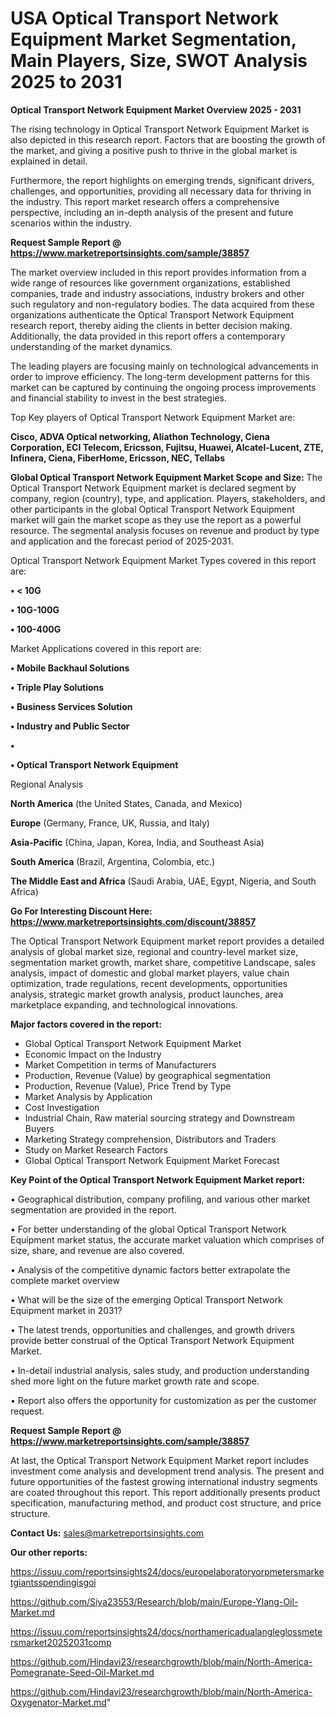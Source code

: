 # USA  Optical Transport Network Equipment Market Segmentation, Main Players, Size, SWOT Analysis 2025 to 2031

<Strong> Optical Transport Network Equipment Market Overview 2025 - 2031</strong>

The rising technology in Optical Transport Network Equipment Market is also depicted in this research report. Factors that are boosting the growth of the market, and giving a positive push to thrive in the global market is explained in detail.

Furthermore, the report highlights on emerging trends, significant drivers, challenges, and opportunities, providing all necessary data for thriving in the industry. This report market research offers a comprehensive perspective, including an in-depth analysis of the present and future scenarios within the industry.

<strong>Request Sample Report @ <a href=https://www.marketreportsinsights.com/sample/38857>https://www.marketreportsinsights.com/sample/38857</a></strong>

The market overview included in this report provides information from a wide range of resources like government organizations, established companies, trade and industry associations, industry brokers and other such regulatory and non-regulatory bodies. The data acquired from these organizations authenticate the Optical Transport Network Equipment research report, thereby aiding the clients in better decision making. Additionally, the data provided in this report offers a contemporary understanding of the market dynamics.

The leading players are focusing mainly on technological advancements in order to improve efficiency. The long-term development patterns for this market can be captured by continuing the ongoing process improvements and financial stability to invest in the best strategies.

Top Key players of Optical Transport Network Equipment Market are:

<strong>Cisco, ADVA Optical networking, Aliathon Technology, Ciena Corporation, ECI Telecom, Ericsson, Fujitsu, Huawei, Alcatel-Lucent, ZTE, Infinera, Ciena, FiberHome, Ericsson, NEC, Tellabs</strong>

<strong><b>Global Optical Transport Network Equipment Market Scope and Size:</b></strong>
The Optical Transport Network Equipment market is declared segment by company, region (country), type, and application. Players, stakeholders, and other participants in the global Optical Transport Network Equipment market will gain the market scope as they use the report as a powerful resource. The segmental analysis focuses on revenue and product by type and application and the forecast period of 2025-2031.

Optical Transport Network Equipment Market Types covered in this report are:

<strong>•  < 10G

•  10G-100G

•  100-400G</strong>

Market Applications covered in this report are:

<strong>•  Mobile Backhaul Solutions

•  Triple Play Solutions

•  Business Services Solution

•  Industry and Public Sector

•  

•  Optical Transport Network Equipment</strong> 

Regional Analysis

<strong>North America</strong> (the United States, Canada, and Mexico)

<strong>Europe</strong> (Germany, France, UK, Russia, and Italy)

<strong>Asia-Pacific</strong> (China, Japan, Korea, India, and Southeast Asia)

<strong>South America</strong> (Brazil, Argentina, Colombia, etc.)

<strong>The Middle East and Africa</strong> (Saudi Arabia, UAE, Egypt, Nigeria, and South Africa)

<strong>Go For Interesting Discount Here: <a href=https://www.marketreportsinsights.com/discount/38857>https://www.marketreportsinsights.com/discount/38857</a></strong>

The Optical Transport Network Equipment market report provides a detailed analysis of global market size, regional and country-level market size, segmentation market growth, market share, competitive Landscape, sales analysis, impact of domestic and global market players, value chain optimization, trade regulations, recent developments, opportunities analysis, strategic market growth analysis, product launches, area marketplace expanding, and technological innovations.

<strong><b>Major factors covered in the report:</b></strong>
<ul>
  <li>Global Optical Transport Network Equipment Market </li>
  <li>Economic Impact on the Industry</li>
  <li>Market Competition in terms of Manufacturers</li>
  <li>Production, Revenue (Value) by geographical segmentation</li>
  <li>Production, Revenue (Value), Price Trend by Type</li>
  <li>Market Analysis by Application</li>
  <li>Cost Investigation</li>
  <li>Industrial Chain, Raw material sourcing strategy and Downstream Buyers</li>
  <li>Marketing Strategy comprehension, Distributors and Traders</li>
  <li>Study on Market Research Factors</li>
  <li>Global Optical Transport Network Equipment Market Forecast</li>
</ul>

<strong><b>Key Point of the Optical Transport Network Equipment Market report:</b></strong>

• Geographical distribution, company profiling, and various other market segmentation are provided in the report.

• For better understanding of the global Optical Transport Network Equipment market status, the accurate market valuation which comprises of size, share, and revenue are also covered.

• Analysis of the competitive dynamic factors better extrapolate the complete market overview

• What will be the size of the emerging Optical Transport Network Equipment market in 2031?

• The latest trends, opportunities and challenges, and growth drivers provide better construal of the Optical Transport Network Equipment Market.

• In-detail industrial analysis, sales study, and production understanding shed more light on the future market growth rate and scope.

• Report also offers the opportunity for customization as per the customer request.

<strong>Request Sample Report @ <a href=https://www.marketreportsinsights.com/sample/38857>https://www.marketreportsinsights.com/sample/38857</a></strong>

At last, the Optical Transport Network Equipment Market report includes investment come analysis and development trend analysis. The present and future opportunities of the fastest growing international industry segments are coated throughout this report. This report additionally presents product specification, manufacturing method, and product cost structure, and price structure.

<strong>Contact Us:</strong>
sales@marketreportsinsights.com

<strong>Our other reports:</strong>

<a href=https://issuu.com/reportsinsights24/docs/europelaboratoryorpmetersmarketgiantsspendingisgoi>https://issuu.com/reportsinsights24/docs/europelaboratoryorpmetersmarketgiantsspendingisgoi</a>

<a href=https://github.com/Siya23553/Research/blob/main/Europe-Ylang-Oil-Market.md>https://github.com/Siya23553/Research/blob/main/Europe-Ylang-Oil-Market.md</a>

<a href=https://issuu.com/reportsinsights24/docs/northamericadualangleglossmetersmarket20252031comp>https://issuu.com/reportsinsights24/docs/northamericadualangleglossmetersmarket20252031comp</a>

<a href=https://github.com/Hindavi23/researchgrowth/blob/main/North-America-Pomegranate-Seed-Oil-Market.md>https://github.com/Hindavi23/researchgrowth/blob/main/North-America-Pomegranate-Seed-Oil-Market.md</a>

<a href=https://github.com/Hindavi23/researchgrowth/blob/main/North-America-Oxygenator-Market.md>https://github.com/Hindavi23/researchgrowth/blob/main/North-America-Oxygenator-Market.md</a>"
